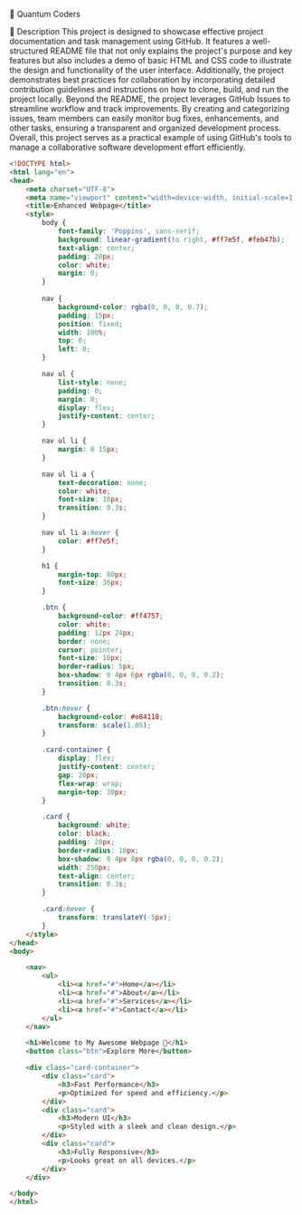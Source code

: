  🌟 Quantum Coders

 📌 Description
This project is designed to showcase effective project documentation and task management using GitHub. It features a well-structured README file that not only explains the project's purpose and key features but also includes a demo of basic HTML and CSS code to illustrate the design and functionality of the user interface. Additionally, the project demonstrates best practices for collaboration by incorporating detailed contribution guidelines and instructions on how to clone, build, and run the project locally.
Beyond the README, the project leverages GitHub Issues to streamline workflow and track improvements. By creating and categorizing issues, team members can easily monitor bug fixes, enhancements, and other tasks, ensuring a transparent and organized development process. Overall, this project serves as a practical example of using GitHub's tools to manage a collaborative software development effort efficiently.


```html
<!DOCTYPE html>
<html lang="en">
<head>
    <meta charset="UTF-8">
    <meta name="viewport" content="width=device-width, initial-scale=1.0">
    <title>Enhanced Webpage</title>
    <style>
        body {
            font-family: 'Poppins', sans-serif;
            background: linear-gradient(to right, #ff7e5f, #feb47b);
            text-align: center;
            padding: 20px;
            color: white;
            margin: 0;
        }
        
        nav {
            background-color: rgba(0, 0, 0, 0.7);
            padding: 15px;
            position: fixed;
            width: 100%;
            top: 0;
            left: 0;
        }

        nav ul {
            list-style: none;
            padding: 0;
            margin: 0;
            display: flex;
            justify-content: center;
        }

        nav ul li {
            margin: 0 15px;
        }

        nav ul li a {
            text-decoration: none;
            color: white;
            font-size: 18px;
            transition: 0.3s;
        }

        nav ul li a:hover {
            color: #ff7e5f;
        }

        h1 {
            margin-top: 80px;
            font-size: 36px;
        }

        .btn {
            background-color: #ff4757;
            color: white;
            padding: 12px 24px;
            border: none;
            cursor: pointer;
            font-size: 18px;
            border-radius: 5px;
            box-shadow: 0 4px 6px rgba(0, 0, 0, 0.2);
            transition: 0.3s;
        }

        .btn:hover {
            background-color: #e84118;
            transform: scale(1.05);
        }

        .card-container {
            display: flex;
            justify-content: center;
            gap: 20px;
            flex-wrap: wrap;
            margin-top: 30px;
        }

        .card {
            background: white;
            color: black;
            padding: 20px;
            border-radius: 10px;
            box-shadow: 0 4px 8px rgba(0, 0, 0, 0.2);
            width: 250px;
            text-align: center;
            transition: 0.3s;
        }

        .card:hover {
            transform: translateY(-5px);
        }
    </style>
</head>
<body>

    <nav>
        <ul>
            <li><a href="#">Home</a></li>
            <li><a href="#">About</a></li>
            <li><a href="#">Services</a></li>
            <li><a href="#">Contact</a></li>
        </ul>
    </nav>

    <h1>Welcome to My Awesome Webpage 🚀</h1>
    <button class="btn">Explore More</button>

    <div class="card-container">
        <div class="card">
            <h3>Fast Performance</h3>
            <p>Optimized for speed and efficiency.</p>
        </div>
        <div class="card">
            <h3>Modern UI</h3>
            <p>Styled with a sleek and clean design.</p>
        </div>
        <div class="card">
            <h3>Fully Responsive</h3>
            <p>Looks great on all devices.</p>
        </div>
    </div>

</body>
</html>

